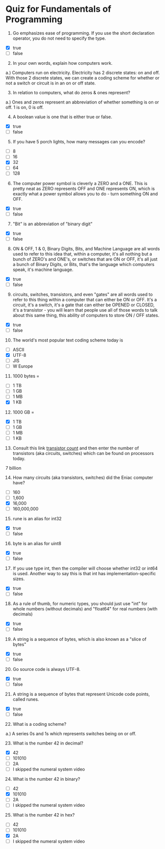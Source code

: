 # Quiz for Fundamentals of Programming

1. Go emphasizes ease of programming. If you use the short declaration operator, you do not need to specify the type. 

  - [x] true
  - [ ] false

2. In your own words, explain how computers work.  

a.) Computers run on electricity. Electricity has 2 discrete states: on and off. With those 2 discrete states, we can create a coding scheme for whether or not a switch or circuit is in an on or off state.

3. In relation to computers, what do zeros & ones represent?  

a.) Ones and zeros represent an abbreviation of whether something is on or off. 1 is on, 0 is off.

4. A boolean value is one that is either true or false.

  - [x] true
  - [ ] false

5. If you have 5 porch lights, how many messages can you encode?  

  - [ ] 8
  - [ ] 16
  - [x] 32
  - [ ] 64
  - [ ] 128
  
6. The computer power symbol is cleverly a ZERO and a ONE. This is pretty neat as ZERO represents OFF and ONE represents ON, which is exactly what a power symbol allows you to do - turn something ON and OFF.  

  - [x] true
  - [ ] false

7. "Bit" is an abbreviation of "binary digit"  

  - [x] true
  - [ ] false

8. ON & OFF, 1 & 0, Binary Digits, Bits, and Machine Language are all words used to refer to this idea that, within a computer, it's all nothing but a bunch of ZERO's and ONE's, or switches that are ON or OFF, it's all just a bunch of Binary Digits, or Bits, that's the language which computers speak, it's machine language.  

  - [x] true
  - [ ] false

9. circuits, switches, transistors, and even "gates" are all words used to refer to this thing within a computer that can either be ON or OFF. It's a circuit, it's a switch, it's a gate that can either be OPENED or CLOSED, it's a transistor - you will learn that people use all of those words to talk about this same thing, this ability of computers to store ON / OFF states.

  - [x] true
  - [ ] false

10. The world's most popular text coding scheme today is 

  - [ ] ASCII
  - [x] UTF-8
  - [ ] JIS
  - [ ] W Europe

11. 1000 bytes =

  - [ ] 1 TB
  - [ ] 1 GB
  - [ ] 1 MB
  - [x] 1 KB

12. 1000 GB = 

  - [x] 1 TB
  - [ ] 1 GB
  - [ ] 1 MB
  - [ ] 1 KB

13. Consult this link [transistor count](https://en.wikipedia.org/wiki/Transistor_count) and then enter the number of transistors (aka circuits, switches) which can be found on processors today.  

7 billion

14. How many circuits (aka transistors, switches) did the Eniac computer have?

  - [ ] 160
  - [ ] 1,600
  - [x] 16,000
  - [ ] 160,000,000

15. rune is an alias for int32

  - [x] true
  - [ ] false

16. byte is an alias for uint8

  - [x] true
  - [ ] false

17. If you use type int, then the compiler will choose whether int32 or int64 is used. Another way to say this is that int has implementation-specific sizes.

  - [x] true
  - [ ] false

18. As a rule of thumb, for numeric types, you should just use "int" for whole numbers (without decimals) and "float64" for real numbers (with decimals) 

  - [x] true
  - [ ] false

19. A string is a sequence of bytes, which is also known as a "slice of bytes"

  - [x] true
  - [ ] false

20. Go source code is always UTF-8. 

  - [x] true
  - [ ] false

21. A string is a sequence of bytes that represent Unicode code points, called runes.

  - [x] true
  - [ ] false

22. What is a coding scheme?

a.) A series 0s and 1s which represents switches being on or off.


23. What is the number 42 in decimal?

  - [x] 42 
  - [ ] 101010
  - [ ] 2A
  - [ ] I skipped the numeral system video

24. What is the number 42 in binary?

  - [ ] 42 
  - [x] 101010
  - [ ] 2A
  - [ ] I skipped the numeral system video

25. What is the number 42 in hex?

  - [ ] 42 
  - [ ] 101010
  - [x] 2A
  - [ ] I skipped the numeral system video